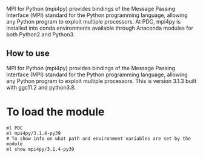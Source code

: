 MPI for Python (mpi4py) provides bindings of the Message Passing Interface
(MPI) standard for the Python programming language, allowing any Python
program to exploit multiple processors.
At PDC, mpi4py is installed into conda environments available through
Anaconda modules for both Python2 and Python3.


## How to use

MPI for Python (mpi4py) provides bindings of the Message Passing Interface (MPI) standard
for the Python programming language, allowing any Python program to exploit multiple processors.
This is version 3.1.3 built with ggc11.2 and python3.8.
# To load the module

```
ml PDC
ml mpi4py/3.1.4-py39
# To show info on what path and environment variables are set by the module
ml show mpi4py/3.1.4-py39
```
